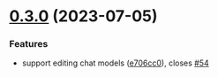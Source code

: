 # [0.3.0](https://github.com/lisiur/ChatWizard/compare/v0.2.1...v0.3.0) (2023-07-05)


### Features

* support editing chat models ([e706cc0](https://github.com/lisiur/ChatWizard/commit/e706cc037a5296f7d3d4a2fa04253a04b86a8c72)), closes [#54](https://github.com/lisiur/ChatWizard/issues/54)